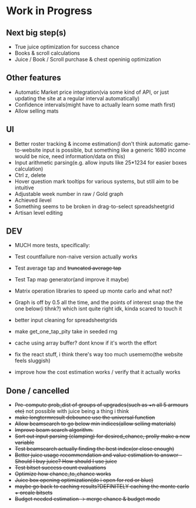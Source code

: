 
# Work in Progress

## Next big step(s)

- True juice optimization for success chance
- Books & scroll calculations
- Juice / Book / Scroll purchase & chest openinig optimization

## Other features

- Automatic Market price integration(via some kind of API, or just updating the site at a regular interval automatically)
- Confidence intervals(might have to actually learn some math first)
- Allow selling mats

## UI

- Better roster tracking & income estimation(I don't think automatic game-to-website input is possible, but something like a generic 1680 income would be nice, need information/data on this)
- Input arithmetic parsing(e.g. allow inputs like 25*1234 for easier boxes calculation)
- Ctrl z, delete
- Hover question mark tooltips for various systems, but still aim to be intuitive
- Adjustable week number in raw / Gold graph
- Achieved ilevel
- Something seems to be broken in drag-to-select spreadsheetgrid
- Artisan level editing

## DEV

- MUCH more tests, specifically:
- Test countfailure non-naive version actually works
- Test average tap and ~~truncated average tap~~
- Test Tap map generator(and improve it maybe)

- Matrix operation libraries to speed up monte carlo and what not?
- Graph is off by 0.5 all the time, and the points of interest snap the the one below(i tihnk?) which isnt quite right idk, kinda scared to touch it
- better input cleaning for spreadsheetgrids
- make get_one_tap_pity take in seeded rng
- cache using array buffer? dont know if it's worth the effort
- fix the react stuff, i think there's way too much usememo(the website feels sluggish)
- improve how the cost estimation works / verify that it actually works

## Done / cancelled

- ~~Pre-compute prob_dist of groups of upgrades(such as +n all 5 armours etc)~~ not possible with juice being a thing i think
- ~~make longtermresult debounce use the universal function~~
- ~~Allow beamsearch to go below min indices(allow selling materials)~~
- ~~Improve beam search algorithm.~~
- ~~Sort out input parsing (clamping) for desired_chance, prolly make a new variable~~
- ~~Test beamsearch actually finding the best index(or close enough)~~
- ~~Better juice usage recommendation and value estimation to answer - Should I buy juice? How should I use juice~~
- ~~Test bitset success count evaluations~~
- ~~Optimize how chance_to_chance works~~
- ~~Juice box opening optimization(do i open for red or blue)~~
- ~~maybe go back to caching results?DEFINITELY caching the monte carlo + orcale bitsets~~
- ~~Budget needed estimation -> merge chance & budget mode~~
